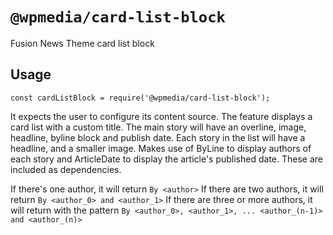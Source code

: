 # `@wpmedia/card-list-block`

Fusion News Theme card list block

## Usage

```
const cardListBlock = require('@wpmedia/card-list-block');
```

It expects the user to configure its content source.
The feature displays a card list with a custom title. The main story will have an overline, image, headline, byline block and publish date. Each story in the list will have a headline, and a smaller image.
Makes use of ByLine to display authors of each story and ArticleDate to display the article's published date. These are included as dependencies.

If there's one author, it will return `By <author>`
If there are two authors, it will return `By <author_0> and <author_1>`
If there are three or more authors, it will return with the pattern `By <author_0>, <author_1>, ... <author_(n-1)> and <author_(n)>`

